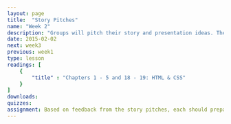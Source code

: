 ```yaml
---
layout: page
title:  "Story Pitches"
name: "Week 2"
description: "Groups will pitch their story and presentation ideas. The instructors from Advanced VJ will join this class to hear the pitches, and talk about opportunities of how they can be structured and presented as a news package. Students should prepare storyboards for next week."
date: 2015-02-02
next: week3
previous: week1
type: lesson
readings: [
    {
        "title" : "Chapters 1 - 5 and 18 - 19: HTML & CSS"
    }
]
downloads: 
quizzes: 
assignment: Based on feedback from the story pitches, each should prepare a detailed storyboard/wireframe of the selected story for presentation to the class. The storyboard should include a "low resolution" mock of the story, making sure to block out major sections of the presentation and denoting types of planned media. Post the storyboard online and submit a link to it in bCourse. While you show it to the class next week, be prepared to discuss any interactive elements, feeling free to show real-world examples that illustrate your ideas. Your storyboard is meant to help you start identifying the tasks ahead -- editorial, design and technical -- so you can start planning an approach to accomplish your vision. The storyboard is not a contract; you'll have opportunity to change course as your story elements start to come together and you have a better understanding of the production required to build the various pieces. 
---
```


